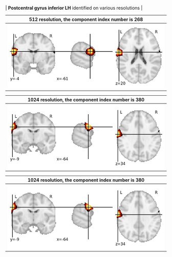 


| **Postcentral gyrus inferior LH** identified on various resolutions |

| 512 resolution, the component index number is 268|  
|:---:|  
| ![Component 512](../512/final/268.jpg "From component 512: Postcentral gyrus inferior LH") |

| 1024 resolution, the component index number is 380|  
|:---:|  
| ![Component 1024](../1024/final/380.jpg "From component 1024: Postcentral gyrus inferior LH") |

| 1024 resolution, the component index number is 380|  
|:---:|  
| ![Component 1024](../1024/final/380.jpg "From component 1024: Postcentral gyrus inferior LH") |